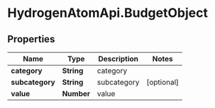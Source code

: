 # HydrogenAtomApi.BudgetObject

## Properties
Name | Type | Description | Notes
------------ | ------------- | ------------- | -------------
**category** | **String** | category | 
**subcategory** | **String** | subcategory | [optional] 
**value** | **Number** | value | 



